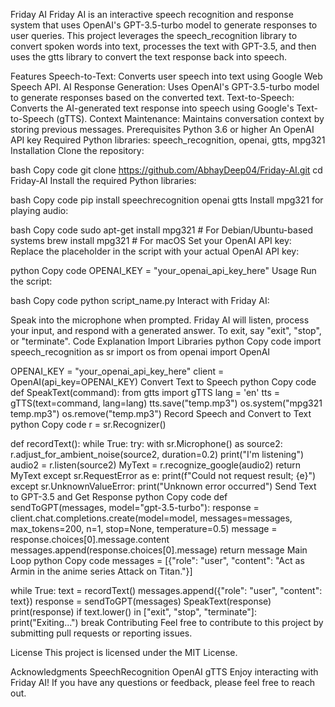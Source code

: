 Friday AI
Friday AI is an interactive speech recognition and response system that uses OpenAI's GPT-3.5-turbo model to generate responses to user queries. This project leverages the speech_recognition library to convert spoken words into text, processes the text with GPT-3.5, and then uses the gtts library to convert the text response back into speech.

Features
Speech-to-Text: Converts user speech into text using Google Web Speech API.
AI Response Generation: Uses OpenAI's GPT-3.5-turbo model to generate responses based on the converted text.
Text-to-Speech: Converts the AI-generated text response into speech using Google's Text-to-Speech (gTTS).
Context Maintenance: Maintains conversation context by storing previous messages.
Prerequisites
Python 3.6 or higher
An OpenAI API key
Required Python libraries: speech_recognition, openai, gtts, mpg321
Installation
Clone the repository:

bash
Copy code
git clone https://github.com/AbhayDeep04/Friday-AI.git
cd Friday-AI
Install the required Python libraries:

bash
Copy code
pip install speechrecognition openai gtts
Install mpg321 for playing audio:

bash
Copy code
sudo apt-get install mpg321  # For Debian/Ubuntu-based systems
brew install mpg321          # For macOS
Set your OpenAI API key:
Replace the placeholder in the script with your actual OpenAI API key:

python
Copy code
OPENAI_KEY = "your_openai_api_key_here"
Usage
Run the script:

bash
Copy code
python script_name.py
Interact with Friday AI:

Speak into the microphone when prompted.
Friday AI will listen, process your input, and respond with a generated answer.
To exit, say "exit", "stop", or "terminate".
Code Explanation
Import Libraries
python
Copy code
import speech_recognition as sr
import os
from openai import OpenAI

OPENAI_KEY = "your_openai_api_key_here"
client = OpenAI(api_key=OPENAI_KEY)
Convert Text to Speech
python
Copy code
def SpeakText(command):
    from gtts import gTTS
    lang = 'en'
    tts = gTTS(text=command, lang=lang)
    tts.save("temp.mp3")
    os.system("mpg321 temp.mp3")
    os.remove("temp.mp3")
Record Speech and Convert to Text
python
Copy code
r = sr.Recognizer()

def recordText():
    while True:
        try:
            with sr.Microphone() as source2:
                r.adjust_for_ambient_noise(source2, duration=0.2)
                print("I'm listening")
                audio2 = r.listen(source2)
                MyText = r.recognize_google(audio2)
                return MyText
        except sr.RequestError as e:
            print(f"Could not request result; {e}")
        except sr.UnknownValueError:
            print("Unknown error occurred")
Send Text to GPT-3.5 and Get Response
python
Copy code
def sendToGPT(messages, model="gpt-3.5-turbo"):
    response = client.chat.completions.create(model=model,
                                              messages=messages,
                                              max_tokens=200,
                                              n=1,
                                              stop=None,
                                              temperature=0.5)
    message = response.choices[0].message.content
    messages.append(response.choices[0].message)
    return message
Main Loop
python
Copy code
messages = [{"role": "user", "content": "Act as Armin in the anime series Attack on Titan."}]

while True:
    text = recordText()
    messages.append({"role": "user", "content": text})
    response = sendToGPT(messages)
    SpeakText(response)
    print(response)
    if text.lower() in ["exit", "stop", "terminate"]:
        print("Exiting...")
        break
Contributing
Feel free to contribute to this project by submitting pull requests or reporting issues.

License
This project is licensed under the MIT License.

Acknowledgments
SpeechRecognition
OpenAI
gTTS
Enjoy interacting with Friday AI! If you have any questions or feedback, please feel free to reach out.

